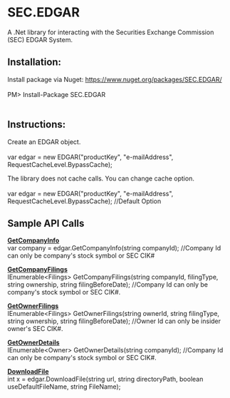 
# SEC.EDGAR

A .Net library for interacting with the Securities Exchange Commission (SEC) EDGAR System.

## Installation:

Install package via Nuget: https://www.nuget.org/packages/SEC.EDGAR/<br><br>
PM> Install-Package SEC.EDGAR<br><br>

## Instructions:

Create an EDGAR object.<br><br>
var edgar = new EDGAR("productKey", "e-mailAddress", RequestCacheLevel.BypassCache);

The library does not cache calls. You can change cache option.<br><br>
var edgar = new EDGAR("productKey", "e-mailAddress", RequestCacheLevel.BypassCache); //Default Option

## Sample API Calls

<b><u>GetCompanyInfo</u></b><br>
var company = edgar.GetCompanyInfo(string companyId); //Company Id can only be company's stock symbol or SEC CIK#

<b><u>GetCompanyFilings</u></b><br>
IEnumerable\<Filings\> GetCompanyFilings(string companyId, filingType, string ownership, string filingBeforeDate); //Company Id can only be company's stock symbol or SEC CIK#.

<b><u>GetOwnerFilings</u></b><br>
IEnumerable\<Filings\> GetOwnerFilings(string ownerId, string filingType, string ownership, string filingBeforeDate); //Owner Id can only be insider owner's SEC CIK#.

<b><u>GetOwnerDetails</u></b><br>
IEnumerable\<Owner\> GetOwnerDetails(string companyId); //Company Id can only be company's stock symbol or SEC CIK#.

<b><u>DownloadFile</u></b><br>
int x = edgar.DownloadFile(string url, string directoryPath, boolean useDefaultFileName, string FileName);





